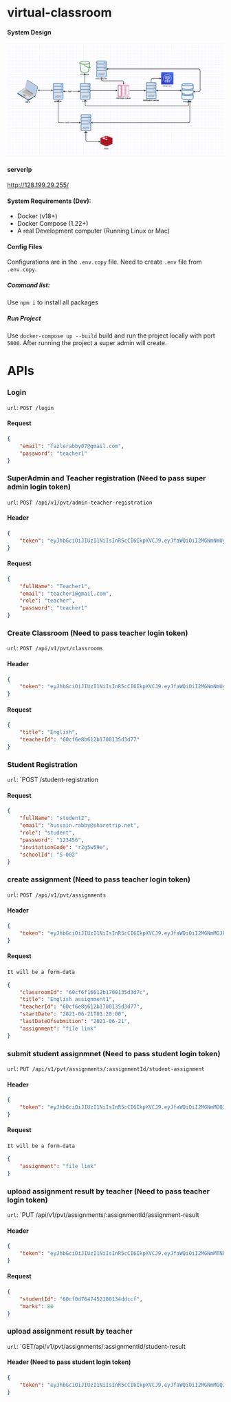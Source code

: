 # virtual-classroom

#### System Design
![alt text](https://github.com/fazlerabby07/virtual-classroom/blob/master/sd.png?raw=true)

#### serverIp
http://128.199.29.255/

#### System Requirements (Dev):

* Docker (v18+)
* Docker Compose (1.22+)
* A real Development computer (Running Linux or Mac)
#### Config Files

Configurations are in the `.env.copy` file. Need to create `.env` file from `.env.copy`.
##### Command list: 
Use `npm i` to install all packages

##### Run Project
Use `docker-compose up --build` build and run the project locally with port `5000`. After running the project a super admin will create.

# APIs
### Login
`url`: `POST /login`

#### Request
```json
{
    "email": "fazlerabby07@gmail.com",
    "password": "teacher1"
}
```

### SuperAdmin and Teacher registration  (Need to pass super admin login token)
`url`: `POST /api/v1/pvt/admin-teacher-registration`

#### Header
```json
{
	"token": "eyJhbGciOiJIUzI1NiIsInR5cCI6IkpXVCJ9.eyJfaWQiOiI2MGNmNmUyMjYxMmIxNzAwMTM1ZDNkNzMiLCJlbWFpbCI6InN1cGVyYWRtaW5AZ21haWwuY29tIiwicm9sZSI6InN1cGVyQWRtaW4iLCJ0dGwiOjE4MDAwMDAsImlhdCI6MTYyNDIwNjk1OSwiZXhwIjoxNjI0MjkzMzU5fQ.nZlyWyInJO5BPS3rfhib1CLAdrAlInFkqxTefmcvnV8"
}
```
#### Request
```json
{
    "fullName": "Teacher1",
    "email": "teacher1@gmail.com",
    "role": "teacher",
    "password": "teacher1"
}
```

### Create Classroom  (Need to pass teacher login token)
`url`: `POST /api/v1/pvt/classrooms`

#### Header
```json
{
	"token": "eyJhbGciOiJIUzI1NiIsInR5cCI6IkpXVCJ9.eyJfaWQiOiI2MGNmNmUyMjYxMmIxNzAwMTM1ZDNkNzMiLCJlbWFpbCI6InN1cGVyYWRtaW5AZ21haWwuY29tIiwicm9sZSI6InN1cGVyQWRtaW4iLCJ0dGwiOjE4MDAwMDAsImlhdCI6MTYyNDIwNjk1OSwiZXhwIjoxNjI0MjkzMzU5fQ.nZlyWyInJO5BPS3rfhib1CLAdrAlInFkqxTefmcvnV8"
}
```
#### Request
```json
{
    "title": "English",
    "teacherId": "60cf6e8b612b1700135d3d77"
}
```


### Student Registration
`url`: `POST /student-registration

#### Request
```json
{
    "fullName": "student2",
    "email": "hussain.rabby@sharetrip.net",
    "role": "student",
    "password": "123456",
    "invitationCode": "r2g5w59e",
    "schoolId": "S-002"
}
```

### create assignment  (Need to pass teacher login token)
`url`: `POST /api/v1/pvt/assignments`

#### Header
```json
{
	"token": "eyJhbGciOiJIUzI1NiIsInR5cCI6IkpXVCJ9.eyJfaWQiOiI2MGNmMGJkYjQ3NDUyMTAwMTM0ZGRjYzgiLCJlbWFpbCI6ImZhemxlcmFiYnkwN0BnbWFpbC5jb20iLCJyb2xlIjoidGVhY2hlciIsInR0bCI6MTgwMDAwMCwiaWF0IjoxNjI0MTgxOTAyLCJleHAiOjE2MjQyNjgzMDJ9.lw_bx0oEJ_yLW1rgXlbIVRs1ZKkI4yXaYHnozj8HoVA"
}
```
#### Request
`It will be a form-data`
```json
{
    "classroomId": "60cf6f16612b1700135d3d7c",
    "title": "English assignment1",
    "teacherId": "60cf6e8b612b1700135d3d77",
    "startDate": "2021-06-21T01:20:00",
    "lastDateOfsubmition": "2021-06-21",
    "assignment": "file link"
}
```

### submit student assignmnet (Need to pass student login token)
`url`: `PUT /api/v1/pvt/assignments/:assignmentId/student-assignment`

#### Header
```json
{
	"token": "eyJhbGciOiJIUzI1NiIsInR5cCI6IkpXVCJ9.eyJfaWQiOiI2MGNmMGQ3NjQ3NDUyMTAwMTM0ZGRjY2YiLCJlbWFpbCI6ImZhemxlLmhhbmR5bWFtYUBnbWFpbC5jb20iLCJyb2xlIjoic3R1ZGVudCIsInR0bCI6MTgwMDAwMCwiaWF0IjoxNjI0MTg3NzE0LCJleHAiOjE2MjQyNzQxMTR9.tGq9y6Sq7biZx3ENAxGEZzzYDQcx-qWGGEgML2yhDuQ"
}
```
#### Request
`It will be a form-data`
```json
{
    "assignment": "file link"
}
```

### upload assignment result by teacher  (Need to pass teacher login token)
`url`: `PUT /api/v1/pvt/assignments/:assignmentId/assignment-result

#### Header
```json
{
	"token": "eyJhbGciOiJIUzI1NiIsInR5cCI6IkpXVCJ9.eyJfaWQiOiI2MGNmMTNhZDdiOGM4MTAwZDU2ZGI0OGYiLCJlbWFpbCI6Imh1c3NhaW4ucmFiYnlAc2hhcmV0cmlwLm5ldCIsInJvbGUiOiJ0ZWFjaGVyIiwidHRsIjoxODAwMDAwLCJpYXQiOjE2MjQxODc5NzcsImV4cCI6MTYyNDI3NDM3N30.RDddBoMh7_l3Y6Lf6DyPMDXiZxqwRg3Bus5CJzlGx24"
}
```
#### Request

```json
{
    "studentId": "60cf0d7647452100134ddccf",
    "marks": 80
}
```


### upload assignment result by teacher 
`url`: `GET/api/v1/pvt/assignments/:assignmentId/student-result

#### Header (Need to pass student login token)
```json
{
	"token": "eyJhbGciOiJIUzI1NiIsInR5cCI6IkpXVCJ9.eyJfaWQiOiI2MGNmMGQ3NjQ3NDUyMTAwMTM0ZGRjY2YiLCJlbWFpbCI6ImZhemxlLmhhbmR5bWFtYUBnbWFpbC5jb20iLCJyb2xlIjoic3R1ZGVudCIsInR0bCI6MTgwMDAwMCwiaWF0IjoxNjI0MTg4NjU0LCJleHAiOjE2MjQyNzUwNTR9.-DofoKfrg9-uGJWv-eqnndhapt3Jf7DmlnDs2cQw5b8"
}
```



